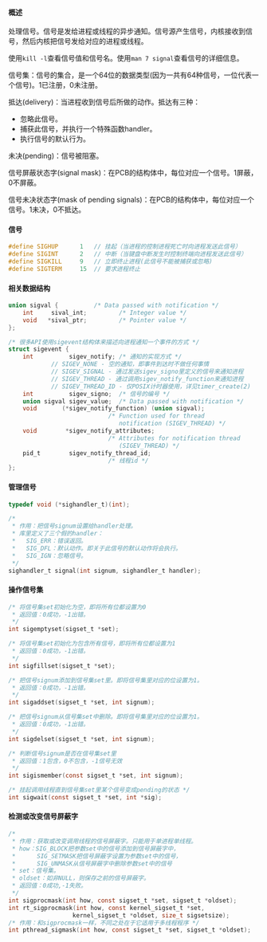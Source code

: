 #### 概述

处理信号。信号是发给进程或线程的异步通知。信号源产生信号，内核接收到信号，然后内核把信号发给对应的进程或线程。

使用`kill -l`查看信号值和信号名。使用`man 7 signal`查看信号的详细信息。

信号集：信号的集合，是一个64位的数据类型(因为一共有64种信号，一位代表一个信号)。1已注册，0未注册。

抵达(delivery)：当进程收到信号后所做的动作。抵达有三种：

- 忽略此信号。
- 捕获此信号，并执行一个特殊函数handler。
- 执行信号的默认行为。

未决(pending)：信号被阻塞。

信号屏蔽状态字(signal mask)：在PCB的结构体中，每位对应一个信号。1屏蔽，0不屏蔽。

信号未决状态字(mask of pending signals)：在PCB的结构体中，每位对应一个信号。1未决，0不抵达。



#### 信号

```c
#define	SIGHUP		1	// 挂起（当进程的控制进程死亡时向进程发送此信号）
#define	SIGINT		2	// 中断（当键盘中断发生时控制终端向进程发送此信号）
#define	SIGKILL		9	// 立即终止进程(此信号不能被捕获或忽略)
#define	SIGTERM		15	// 要求进程终止
```

#### 相关数据结构

```c
union sigval {          /* Data passed with notification */
	int     sival_int;         /* Integer value */
	void   *sival_ptr;         /* Pointer value */
};

/* 很多API使用sigevent结构体来描述向进程通知一个事件的方式 */
struct sigevent {
	int          sigev_notify; /* 通知的实现方式 */
    		// SIGEV_NONE - 空的通知，即事件到达时不做任何事情
    		// SIGEV_SIGNAL - 通过发送sigev_signo里定义的信号来通知进程
    		// SIGEV_THREAD - 通过调用sigev_notify_function来通知进程
    		// SIGEV_THREAD_ID - 仅POSIX计时器使用，详见timer_create(2)
	int          sigev_signo;  /* 信号的编号 */
	union sigval sigev_value;  /* Data passed with notification */
	void       (*sigev_notify_function) (union sigval);
                            /* Function used for thread
                               notification (SIGEV_THREAD) */
	void        *sigev_notify_attributes;
                            /* Attributes for notification thread
                               (SIGEV_THREAD) */
	pid_t        sigev_notify_thread_id;
                            /* 线程id */
};

```



#### 管理信号

```c
typedef void (*sighandler_t)(int);

/*
 * 作用：把信号signum设置给handler处理。
 * 库里定义了三个假的handler：
 *   SIG_ERR：错误返回。
 *   SIG_DFL：默认动作。即关于此信号的默认动作将会执行。
 *   SIG_IGN：忽略信号。
 */
sighandler_t signal(int signum, sighandler_t handler);
```

#### 操作信号集

```c
/* 将信号集set初始化为空，即将所有位都设置为0
 * 返回值：0成功，-1出错。
 */
int sigemptyset(sigset_t *set);

/* 将信号集set初始化为包含所有信号，即将所有位都设置为1
 * 返回值：0成功，-1出错。
 */
int sigfillset(sigset_t *set);

/* 把信号signum添加到信号集set里。即将信号集里对应的位设置为1。
 * 返回值：0成功，-1出错。
 */
int sigaddset(sigset_t *set, int signum);

/* 把信号signum从信号集set中删除。即将信号集里对应的位设置为1。
 * 返回值：0成功，-1出错。
 */
int sigdelset(sigset_t *set, int signum);

/* 判断信号signum是否在信号集set里
 * 返回值：1包含，0不包含，-1信号无效
 */
int sigismember(const sigset_t *set, int signum);

/* 挂起调用线程直到信号集set里某个信号变成pending的状态 */
int sigwait(const sigset_t *set, int *sig);
```

#### 检测或改变信号屏蔽字

```c
/*
 * 作用：获取或改变调用线程的信号屏蔽字。只能用于单进程单线程。
 * how：SIG_BLOCK把参数set中的信号添加到信号屏蔽字中，
 *      SIG_SETMASK把信号屏蔽字设置为参数set中的信号，
 *		SIG_UNMASK从信号屏蔽字中删除参数set中的信号
 * set：信号集。
 * oldset：如非NULL，则保存之前的信号屏蔽字。
 * 返回值：0成功,-1失败。
 */
int sigprocmask(int how, const sigset_t *set, sigset_t *oldset);
int rt_sigprocmask(int how, const kernel_sigset_t *set,
                  kernel_sigset_t *oldset, size_t sigsetsize);
/* 作用：和sigprocmask一样，不同之处在于它适用于多线程程序 */
int pthread_sigmask(int how, const sigset_t *set, sigset_t *oldset);
```



